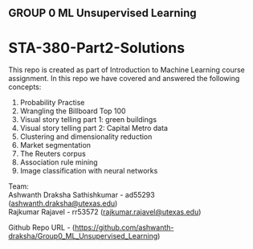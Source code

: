 ## GROUP 0 ML Unsupervised Learning
# STA-380-Part2-Solutions
This repo is created as part of Introduction to Machine Learning course assignment. In this repo we have covered and answered the following concepts:  
1. Probability Practise    
2. Wrangling the Billboard Top 100    
3. Visual story telling part 1: green buildings      
4. Visual story telling part 2: Capital Metro data    
5. Clustering and dimensionality reduction     
6. Market segmentation    
7. The Reuters corpus    
8. Association rule mining     
9. Image classification with neural networks


        
Team:    
Ashwanth Draksha Sathishkumar - ad55293 (<ashwanth.draksha@utexas.edu>)       
Rajkumar Rajavel - rr53572 (<rajkumar.rajavel@utexas.edu>)         

Github Repo URL - (<https://github.com/ashwanth-draksha/Group0_ML_Unsupervised_Learning>)     
